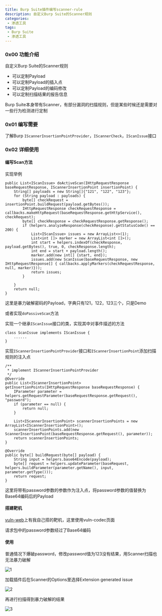 ```yaml
---
title: Burp Suite插件编写scanner-rule
description: 自定义Burp Suite的Scanner规则
categories:
 - 渗透工具
tags:
 - Burp Suite
 - 渗透工具
---
```


### 0x00 功能介绍
自定义Burp Suite的Scanner规则

* 可以定制Payload
* 可以定制Payload的插入点
* 可以定制Payload的编码修改
* 可以定制扫描结果的报告信息

Burp Suite本身带有Scanner，有部分漏洞的扫描规则，但是某些时候还是需要对一些行为检测进行定制

### 0x01 编写需要
了解Burp `IScannerInsertionPointProvider`，`IScannerCheck`，`IScanIssue`接口

### 0x02 详细使用
#### 编写Scan方法
实现举例
```
public List<IScanIssue> doActiveScan(IHttpRequestResponse baseRequestResponse, IScannerInsertionPoint insertionPoint) {
    String[] payloads = new String[]{"121", "122", "123"};
    for (String payload : payloads) {
        byte[] checkRequest = insertionPoint.buildRequest(payload.getBytes());
        IHttpRequestResponse checkRequestResponse = callbacks.makeHttpRequest(baseRequestResponse.getHttpService(), checkRequest);
        byte[] checkResponse = checkRequestResponse.getResponse();
        if (helpers.analyzeResponse(checkResponse).getStatusCode() == 200) {
            List<IScanIssue> issues = new ArrayList<>(1);
            List<int []> marker = new ArrayList<int []>();
            int start = helpers.indexOf(checkResponse, payload.getBytes(), true, 0, checkResponse.length);
            int end = start + payload.length();
            marker.add(new int[] {start, end});
            issues.add(new ScanIssue(baseRequestResponse, new IHttpRequestResponse[] { callbacks.applyMarkers(checkRequestResponse, null, marker)}));
            return issues;
        }

    }
    return null;
}
```

这里是暴力破解密码的Payload，字典只有121，122，123三个，只是Demo

或者实现`doPassiveScan`方法

实现一个继承`IScanIssue`接口的类，实现其中对事件描述的方法
```
class ScanIssue implements IScanIssue {
    ......
}
```

实现`IScannerInsertionPointProvider`接口和`IScannerInsertionPoint`添加扫描规则的注入点

```
/**
 * implement IScannerInsertionPointProvider
 */
@Override
public List<IScannerInsertionPoint> getInsertionPoints(IHttpRequestResponse baseRequestResponse) {
    IParameter parameter = helpers.getRequestParameter(baseRequestResponse.getRequest(), "password");
    if (parameter == null) {
        return null;
    }

    List<IScannerInsertionPoint> scannerInsertionPoints = new ArrayList<IScannerInsertionPoint>();
    scannerInsertionPoints.add(new ScannerInsertionPoint(baseRequestResponse.getRequest(), parameter));
    return scannerInsertionPoints;
}
    
@Override
public byte[] buildRequest(byte[] payload) {
    String input = helpers.base64Encode(payload);
    byte[] request = helpers.updateParameter(baseRequest, helpers.buildParameter(parameter.getName(), input, parameter.getType()));
    return request;
}
```

这里将带有password参数的参数作为注入点，将password参数的值替换为Base64编码后的Payload

#### 搭建靶机
[vuln-web](https://github.com/milkfr/burp-extenders/tree/master/vuln-web)上有我自己搭的靶机，这里使用vuln-codec页面

请求包中的password参数经过了Base64编码

#### 使用
普通情况下爆破password，修改password值为123没有结果，用Scanner扫描也无法暴力破解

![1](https://milkfr.github.io/assets/images/posts/2018-05-21-burp-extender-scanner-rule/1.png)

加载插件后在Scanner的Options里选择Extension generated issue

![2](https://milkfr.github.io/assets/images/posts/2018-05-21-burp-extender-scanner-rule/2.png)

再进行扫描得到暴力破解的结果

![3](https://milkfr.github.io/assets/images/posts/2018-05-21-burp-extender-scanner-rule/3.png)